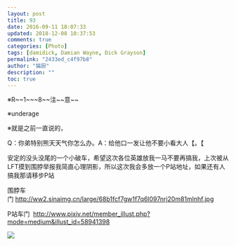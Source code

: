 ```yaml
---
layout: post
title: 93
date: 2016-09-11 18:07:33
updated: 2018-12-08 10:37:53
comments: true
categories: [Photo]
tags: [damidick, Damian Wayne, Dick Grayson]
permalink: "2433ed_c4f97b8"
author: "猫厨"
description: ""
toc: true
---
```


<p>※R~~1~~~8~~注~~意~~<br /></p> 
<p>※underage</p> 
<p>※就是之前一直说的，</p> 
<p>Q：你弟特别熊天天气你怎么办。A：给他口一发让他不要小看大人【。【</p> 
<p>安定的没头没尾的一个小破车，希望这次各位英雄放我一马不要再搞我，上次被从LFT摸到围脖举报我简直心理阴影，所以这次我会多放一个P站地址，如果还有人搞我那请移步P站</p> 
<p>围脖车门&nbsp;<a rel="nofollow" href="http://ww2.sinaimg.cn/large/68b1fcf7gw1f7q6l097nrj20m81mlnhf.jpg" target="_blank"  >http://ww2.sinaimg.cn/large/68b1fcf7gw1f7q6l097nrj20m81mlnhf.jpg</a><br /></p> 
<p>P站车门&nbsp;&nbsp;<a rel="nofollow" href="http://www.pixiv.net/member_illust.php?mode=medium&amp;illust_id=58941398" target="_blank"  >http://www.pixiv.net/member_illust.php?mode=medium&amp;illust_id=58941398</a></p>

![](https://nos.netease.com/imglf1/img/cVZNdzJtQk9JV2RuWE9US3ZucitWK3Zia2FNTzliSmtUWlpIT0JlRnViZTZQdkIxeUhic1l3PT0.png)